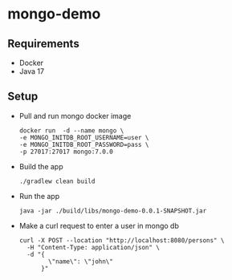 # mongo-demo

## Requirements
- Docker
- Java 17

## Setup
- Pull and run mongo docker image
  ```shell
  docker run  -d --name mongo \
  -e MONGO_INITDB_ROOT_USERNAME=user \
  -e MONGO_INITDB_ROOT_PASSWORD=pass \
  -p 27017:27017 mongo:7.0.0
  ```
- Build the app
  ```shell
  ./gradlew clean build
  ```
- Run the app
  ```shell
  java -jar ./build/libs/mongo-demo-0.0.1-SNAPSHOT.jar
  ```
- Make a curl request to enter a user in mongo db
  ```shell
  curl -X POST --location "http://localhost:8080/persons" \
    -H "Content-Type: application/json" \
    -d "{
          \"name\": \"john\"
        }"
  ```
